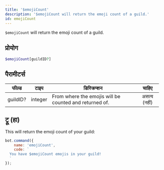 ```yaml
---
title: '$emojiCount'
description: '$emojiCount will return the emoji count of a guild.'
id: emojiCount
---
```


`$emojiCount` will return the emoji count of a guild.

## प्रोयोग

```php
$emojiCount[guildID?]
```

## पैरामीटर्स

| फील्ड    | टाइप    | डिस्क्रिप्शन                                           |    चाहिए     |
| -------- | ------- | ------------------------------------------------------ |:------------:|
| guildID? | integer | From where the emojis will be counted and returned of. | असत्य (नहीं) |

## ट्रू (हा)

This will return the emoji count of your guild:

```javascript
bot.command({
    name: 'emojiCount',
    code: `
  You have $emojiCount emojis in your guild!
  `
});
```